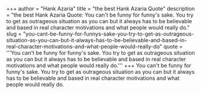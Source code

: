 +++
author = "Hank Azaria"
title = "the best Hank Azaria Quote"
description = "the best Hank Azaria Quote: You can't be funny for funny's sake. You try to get as outrageous situation as you can but it always has to be believable and based in real character motivations and what people would really do."
slug = "you-cant-be-funny-for-funnys-sake-you-try-to-get-as-outrageous-situation-as-you-can-but-it-always-has-to-be-believable-and-based-in-real-character-motivations-and-what-people-would-really-do"
quote = '''You can't be funny for funny's sake. You try to get as outrageous situation as you can but it always has to be believable and based in real character motivations and what people would really do.'''
+++
You can't be funny for funny's sake. You try to get as outrageous situation as you can but it always has to be believable and based in real character motivations and what people would really do.

